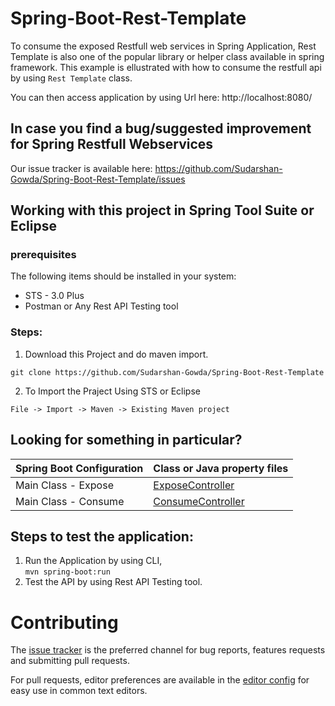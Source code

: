 # Spring-Boot-Rest-Template
To consume the exposed Restfull web services in Spring Application, Rest Template is also one of the popular library or helper class available in spring framework. This example is ellustrated with how to consume the restfull api by using `Rest Template` class.

You can then access application by using Url here: http://localhost:8080/

## In case you find a bug/suggested improvement for Spring Restfull Webservices
Our issue tracker is available here: https://github.com/Sudarshan-Gowda/Spring-Boot-Rest-Template/issues


## Working with this project in Spring Tool Suite or Eclipse

### prerequisites
The following items should be installed in your system:
* STS - 3.0 Plus
* Postman or Any Rest API Testing tool

### Steps:

1) Download this Project and do maven import.
```
git clone https://github.com/Sudarshan-Gowda/Spring-Boot-Rest-Template
```
2) To Import the Praject Using STS or Eclipse
```
File -> Import -> Maven -> Existing Maven project
```

## Looking for something in particular?

|Spring Boot Configuration | Class or Java property files  |
|--------------------------|---|
|Main Class - Expose | [ExposeController](https://github.com/Sudarshan-Gowda/Spring-Boot-Rest-Template/blob/master/src/main/java/com/star/sud/rest/expose/controller/ExposeController.java) |
|Main Class - Consume | [ConsumeController](https://github.com/Sudarshan-Gowda/Spring-Boot-Rest-Template/blob/master/src/main/java/com/star/sud/rest/consume/controller/ConsumeController.java) |

## Steps to test the application:

1) Run the Application by using CLI, <br> `mvn spring-boot:run`
2) Test the API by using Rest API Testing tool.

   
# Contributing

The [issue tracker](https://github.com/Sudarshan-Gowda/Spring-Boot-Rest-Template/issues) is the preferred channel for bug reports, features requests and submitting pull requests.

For pull requests, editor preferences are available in the [editor config](.editorconfig) for easy use in common text editors. 


